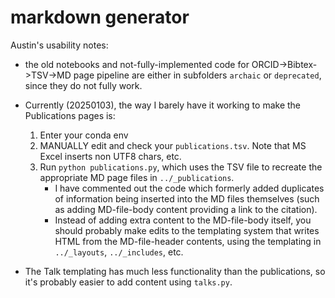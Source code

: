 # markdown generator

Austin's usability notes:

- the old notebooks and not-fully-implemented code for ORCID->Bibtex->TSV->MD page pipeline are either in subfolders `archaic` or `deprecated`, since they do not fully work.

- Currently (20250103), the way I barely have it working to make the Publications pages is:
  1. Enter your conda env
  2. MANUALLY edit and check your `publications.tsv`. Note that MS Excel inserts non UTF8 chars, etc.
  3. Run `python publications.py`, which uses the TSV file to recreate the appropriate MD page files in `../_publications`.
     - I have commented out the code which formerly added duplicates of information being inserted into the MD files themselves (such as adding MD-file-body content providing a link to the citation).
     - Instead of adding extra content to the MD-file-body itself, you should probably make edits to the templating system that writes HTML from the MD-file-header contents, using the templating in `../_layouts`, `../_includes`, etc.

- The Talk templating has much less functionality than the publications, so it's probably easier to add content using `talks.py`.
